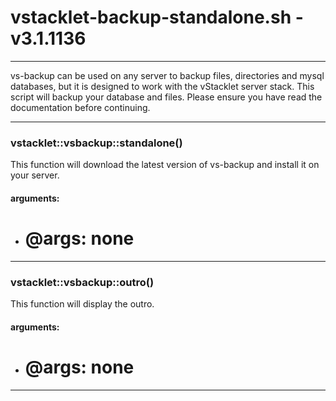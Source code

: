 # vstacklet-backup-standalone.sh - v3.1.1136


---

vs-backup can be used on any server to backup files, directories and mysql
databases, but it is designed to work with the vStacklet server stack.
This script will backup your database and files.
Please ensure you have read the documentation before continuing.

---



### vstacklet::vsbackup::standalone()

This function will download the latest version of vs-backup
and install it on your server.

#### arguments:

- # @args: none

---

### vstacklet::vsbackup::outro()

This function will display the outro.

#### arguments:

- # @args: none

---


